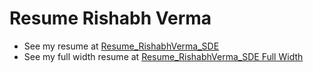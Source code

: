 # Resume Rishabh Verma

- See my resume at [Resume_RishabhVerma_SDE](https://rishabhverma17.github.io/DevOpsing_Resume/Resume_RishabhVerma_SDE.pdf)
- See my full width resume at [Resume_RishabhVerma_SDE Full Width](https://github.com/rishabhverma17/DevOpsing_Resume/raw/gh-pages-fullwidth/Resume_Rishabh_Verma_SDE.pdf)
